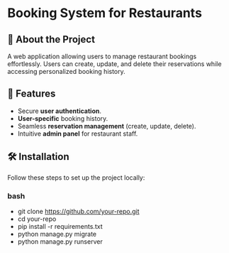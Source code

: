 # Booking System for Restaurants

## 🏡 About the Project
A web application allowing users to manage restaurant bookings effortlessly. Users can create, update, and delete their reservations while accessing personalized booking history.

## 🚀 Features
- Secure **user authentication**.
- **User-specific** booking history.
- Seamless **reservation management** (create, update, delete).
- Intuitive **admin panel** for restaurant staff.

## 🛠️ Installation
Follow these steps to set up the project locally:

### bash
- git clone https://github.com/your-repo.git
- cd your-repo
- pip install -r requirements.txt
- python manage.py migrate
- python manage.py runserver
